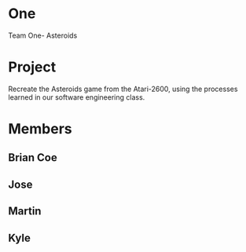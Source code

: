 # One
Team One- Asteroids

# Project
Recreate the Asteroids game from the Atari-2600, using the processes learned in our software engineering class.


# Members
## Brian Coe
## Jose
## Martin 
## Kyle
